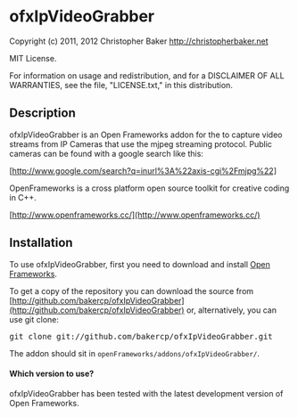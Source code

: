 ofxIpVideoGrabber
==================

Copyright (c) 2011, 2012 Christopher Baker <http://christopherbaker.net>

MIT License.

For information on usage and redistribution, and for a DISCLAIMER OF ALL
WARRANTIES, see the file, "LICENSE.txt," in this distribution.

Description
-----------

ofxIpVideoGrabber is an Open Frameworks addon for the to capture video streams from IP Cameras that use the mjpeg streaming protocol.  Public cameras can be found with a google search like this:

[http://www.google.com/search?q=inurl%3A%22axis-cgi%2Fmjpg%22]

OpenFrameworks is a cross platform open source toolkit for creative coding in C++.

[http://www.openframeworks.cc/](http://www.openframeworks.cc/)

Installation
------------

To use ofxIpVideoGrabber, first you need to download and install [Open Frameworks](https://github.com/openframeworks/openFrameworks).

To get a copy of the repository you can download the source from [http://github.com/bakercp/ofxIpVideoGrabber](http://github.com/bakercp/ofxIpVideoGrabber) or, alternatively, you can use git clone:

<pre>
git clone git://github.com/bakercp/ofxIpVideoGrabber.git
</pre>

The addon should sit in `openFrameworks/addons/ofxIpVideoGrabber/`.

#### Which version to use?

ofxIpVideoGrabber has been tested with the latest development version of Open Frameworks.
